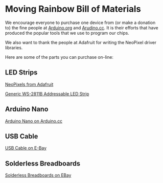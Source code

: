 Moving Rainbow Bill of Materials
==============

We encourage everyone to purchase one device from (or make a donation to) the fine people at [Arduino.org](http://arduino.org) and [Arudino.cc](Arduino.cc).  It is their efforts that have produced the popular tools that we use to program our chips.

We also want to thank the people at Adafruit for writing the NeoPixel driver libraries.

Here are some of the parts you can purchase on-line:

LED Strips
----------
[NeoPixels from Adafruit](http://www.adafruit.com/products/1461)

[Generic WS-2811B Addressable LED Strip](http://www.ebay.com/itm/271630703951?_trksid=p2057872.m2749.l2649)

Arduino Nano
----------
[Arduino Nano on Arduino.cc](http://arduino.org/products/arduino-nano)

USB Cable
----------
[USB Cable on E-Bay](http://www.ebay.com/itm/400694366986?var=670240331531)

Solderless Breadboards
----------
[Solderless Breadboards on EBay](http://www.ebay.com/itm/400-Contact-Tie-Points-Mini-Solderless-Electronic-Test-Deck-Prototype-Breadboard-/281624716146)

